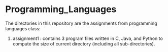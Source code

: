 # Programming_Languages

The directories in this repository are the assignments from programming languages class:
1. assignment1 : contains 3 program files written in C, Java, and Python to compute the size of current directory (including all sub-directories).
